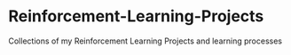 # Reinforcement-Learning-Projects
Collections of my Reinforcement Learning Projects and learning processes
